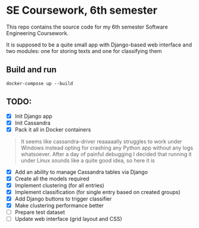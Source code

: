 # SE Coursework, 6th semester

This repo contains the source code for my 6th semester Software Engineering Coursework.

It is supposed to be a quite small app with Django-based web interface and two modules: one for storing texts and one for classifying them

## Build and run

```
docker-compose up --build
```

## TODO:

- [x] Init Django app
- [x] Init Cassandra
- [x] Pack it all in Docker containers
> It seems like cassandra-driver reaaaaally struggles to work under Windows
> instead opting for crashing any Python app without any logs whatsoever.
> After a day of painful debugging I decided that running it under Linux
> sounds like a quite good idea, so here it is
- [x] Add an ability to manage Cassandra tables via Django
- [x] Create all the models required
- [x] Implement clustering (for all entries)
- [x] Implement classification (for single entry based on created groups)
- [x] Add Django buttons to trigger classifier
- [x] Make clustering performance better
- [ ] Prepare test dataset
- [ ] Update web interface (grid layout and CSS)
